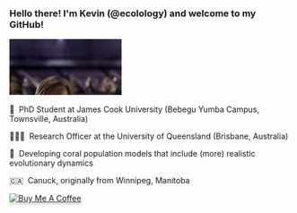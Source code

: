 ### Hello there! I'm Kevin (@ecolology) and welcome to my GitHub!

<img src="star-wars-hello-there.gif" alt="hello-there" width="200"/>

:kangaroo: &nbsp;PhD Student at James Cook University (Bebegu Yumba Campus, Townsville, Australia)

🧑🏽‍💻 &nbsp;Research Officer at the University of Queensland (Brisbane, Australia)

:tropical_fish: &nbsp;Developing coral population models that include (more) realistic evolutionary dynamics

:canada: &nbsp;Canuck, originally from Winnipeg, Manitoba


<a href="https://www.buymeacoffee.com/ecolology" target="_blank"><img src="https://www.buymeacoffee.com/assets/img/custom_images/orange_img.png" alt="Buy Me A Coffee" style="height: 41px !important;width: 174px !important;box-shadow: 0px 3px 2px 0px rgba(190, 190, 190, 0.5) !important;-webkit-box-shadow: 0px 3px 2px 0px rgba(190, 190, 190, 0.5) !important;" ></a>


